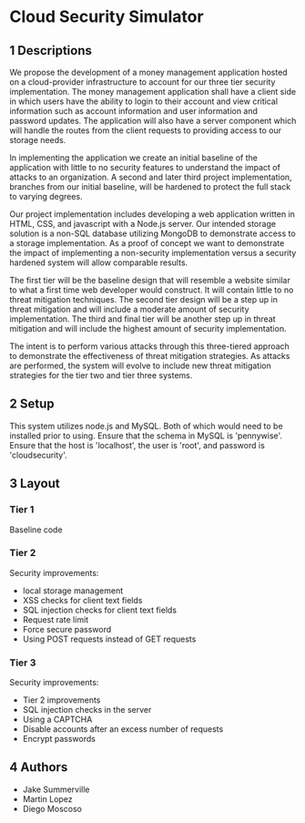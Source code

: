 # Cloud Security Simulator

## 1 Descriptions

We propose the development of a money management application hosted on a cloud-provider infrastructure to account for our three tier security implementation. The money management application shall have a client side in which users have the ability to login to their account and view critical information such as account information and user information and password updates. The application will also have a server component which will handle the routes from the client requests to providing access to our storage needs. 

In implementing the application we create an initial baseline of the application with little to no security features to understand the impact of attacks to an organization. A second and later third project implementation, branches from our initial baseline, will be hardened to protect the full stack to varying degrees. 

Our project implementation includes developing a web application written in HTML, CSS, and javascript with a Node.js server. Our intended storage solution is a non-SQL database utilizing MongoDB to demonstrate access to a storage implementation. As a proof of concept we want to demonstrate the impact of implementing a non-security implementation versus a security hardened system will allow comparable results. 

The first tier will be the baseline design that will resemble a website similar to what a first time web developer would construct. It will contain little to no threat mitigation techniques. The second tier design will be a step up in threat mitigation and will include a moderate amount of security implementation. The third and final tier will be another step up in threat mitigation and will include the highest amount of security implementation. 

The intent is to perform various attacks through this three-tiered approach to demonstrate the effectiveness of threat mitigation strategies. As attacks are performed, the system will evolve to include new threat mitigation strategies for the tier two and tier three systems. 

## 2 Setup

This system utilizes node.js and MySQL. Both of which would need to be installed prior to using. Ensure that the schema in MySQL is 'pennywise'. Ensure that the host is 'localhost', the user is 'root', and password is 'cloudsecurity'. 

## 3 Layout

### Tier 1

Baseline code

### Tier 2

Security improvements:

- local storage management
- XSS checks for client text fields 
- SQL injection checks for client text fields
- Request rate limit
- Force secure password
- Using POST requests instead of GET requests

### Tier 3

Security improvements:

- Tier 2 improvements
- SQL injection checks in the server
- Using a CAPTCHA
- Disable accounts after an excess number of requests
- Encrypt passwords

## 4 Authors

- Jake Summerville
- Martin Lopez
- Diego Moscoso



